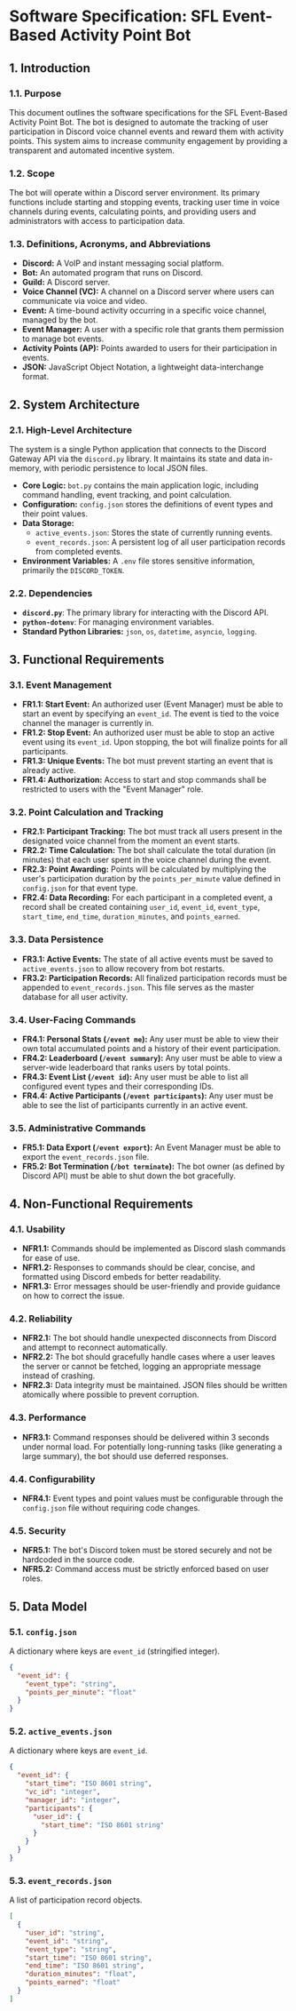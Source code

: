 # Software Specification: SFL Event-Based Activity Point Bot

## 1. Introduction

### 1.1. Purpose
This document outlines the software specifications for the SFL Event-Based Activity Point Bot. The bot is designed to automate the tracking of user participation in Discord voice channel events and reward them with activity points. This system aims to increase community engagement by providing a transparent and automated incentive system.

### 1.2. Scope
The bot will operate within a Discord server environment. Its primary functions include starting and stopping events, tracking user time in voice channels during events, calculating points, and providing users and administrators with access to participation data.

### 1.3. Definitions, Acronyms, and Abbreviations
- **Discord:** A VoIP and instant messaging social platform.
- **Bot:** An automated program that runs on Discord.
- **Guild:** A Discord server.
- **Voice Channel (VC):** A channel on a Discord server where users can communicate via voice and video.
- **Event:** A time-bound activity occurring in a specific voice channel, managed by the bot.
- **Event Manager:** A user with a specific role that grants them permission to manage bot events.
- **Activity Points (AP):** Points awarded to users for their participation in events.
- **JSON:** JavaScript Object Notation, a lightweight data-interchange format.

## 2. System Architecture

### 2.1. High-Level Architecture
The system is a single Python application that connects to the Discord Gateway API via the `discord.py` library. It maintains its state and data in-memory, with periodic persistence to local JSON files.

- **Core Logic:** `bot.py` contains the main application logic, including command handling, event tracking, and point calculation.
- **Configuration:** `config.json` stores the definitions of event types and their point values.
- **Data Storage:**
    - `active_events.json`: Stores the state of currently running events.
    - `event_records.json`: A persistent log of all user participation records from completed events.
- **Environment Variables:** A `.env` file stores sensitive information, primarily the `DISCORD_TOKEN`.

### 2.2. Dependencies
- **`discord.py`**: The primary library for interacting with the Discord API.
- **`python-dotenv`**: For managing environment variables.
- **Standard Python Libraries:** `json`, `os`, `datetime`, `asyncio`, `logging`.

## 3. Functional Requirements

### 3.1. Event Management
- **FR1.1: Start Event:** An authorized user (Event Manager) must be able to start an event by specifying an `event_id`. The event is tied to the voice channel the manager is currently in.
- **FR1.2: Stop Event:** An authorized user must be able to stop an active event using its `event_id`. Upon stopping, the bot will finalize points for all participants.
- **FR1.3: Unique Events:** The bot must prevent starting an event that is already active.
- **FR1.4: Authorization:** Access to start and stop commands shall be restricted to users with the "Event Manager" role.

### 3.2. Point Calculation and Tracking
- **FR2.1: Participant Tracking:** The bot must track all users present in the designated voice channel from the moment an event starts.
- **FR2.2: Time Calculation:** The bot shall calculate the total duration (in minutes) that each user spent in the voice channel during the event.
- **FR2.3: Point Awarding:** Points will be calculated by multiplying the user's participation duration by the `points_per_minute` value defined in `config.json` for that event type.
- **FR2.4: Data Recording:** For each participant in a completed event, a record shall be created containing `user_id`, `event_id`, `event_type`, `start_time`, `end_time`, `duration_minutes`, and `points_earned`.

### 3.3. Data Persistence
- **FR3.1: Active Events:** The state of all active events must be saved to `active_events.json` to allow recovery from bot restarts.
- **FR3.2: Participation Records:** All finalized participation records must be appended to `event_records.json`. This file serves as the master database for all user activity.

### 3.4. User-Facing Commands
- **FR4.1: Personal Stats (`/event me`):** Any user must be able to view their own total accumulated points and a history of their event participation.
- **FR4.2: Leaderboard (`/event summary`):** Any user must be able to view a server-wide leaderboard that ranks users by total points.
- **FR4.3: Event List (`/event id`):** Any user must be able to list all configured event types and their corresponding IDs.
- **FR4.4: Active Participants (`/event participants`):** Any user must be able to see the list of participants currently in an active event.

### 3.5. Administrative Commands
- **FR5.1: Data Export (`/event export`):** An Event Manager must be able to export the `event_records.json` file.
- **FR5.2: Bot Termination (`/bot terminate`):** The bot owner (as defined by Discord API) must be able to shut down the bot gracefully.

## 4. Non-Functional Requirements

### 4.1. Usability
- **NFR1.1:** Commands should be implemented as Discord slash commands for ease of use.
- **NFR1.2:** Responses to commands should be clear, concise, and formatted using Discord embeds for better readability.
- **NFR1.3:** Error messages should be user-friendly and provide guidance on how to correct the issue.

### 4.2. Reliability
- **NFR2.1:** The bot should handle unexpected disconnects from Discord and attempt to reconnect automatically.
- **NFR2.2:** The bot should gracefully handle cases where a user leaves the server or cannot be fetched, logging an appropriate message instead of crashing.
- **NFR2.3:** Data integrity must be maintained. JSON files should be written atomically where possible to prevent corruption.

### 4.3. Performance
- **NFR3.1:** Command responses should be delivered within 3 seconds under normal load. For potentially long-running tasks (like generating a large summary), the bot should use deferred responses.

### 4.4. Configurability
- **NFR4.1:** Event types and point values must be configurable through the `config.json` file without requiring code changes.

### 4.5. Security
- **NFR5.1:** The bot's Discord token must be stored securely and not be hardcoded in the source code.
- **NFR5.2:** Command access must be strictly enforced based on user roles.

## 5. Data Model

### 5.1. `config.json`
A dictionary where keys are `event_id` (stringified integer).
```json
{
  "event_id": {
    "event_type": "string",
    "points_per_minute": "float"
  }
}
```

### 5.2. `active_events.json`
A dictionary where keys are `event_id`.
```json
{
  "event_id": {
    "start_time": "ISO 8601 string",
    "vc_id": "integer",
    "manager_id": "integer",
    "participants": {
      "user_id": {
        "start_time": "ISO 8601 string"
      }
    }
  }
}
```

### 5.3. `event_records.json`
A list of participation record objects.
```json
[
  {
    "user_id": "string",
    "event_id": "string",
    "event_type": "string",
    "start_time": "ISO 8601 string",
    "end_time": "ISO 8601 string",
    "duration_minutes": "float",
    "points_earned": "float"
  }
]
```
